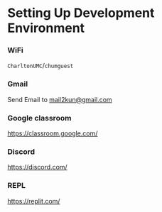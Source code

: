 # Setting Up Development Environment

### WiFi

`CharltonUMC`/`chumguest`


### Gmail


Send Email to mail2kun@gmail.com

### Google classroom

https://classroom.google.com/

### Discord

https://discord.com/

### REPL

https://replit.com/

